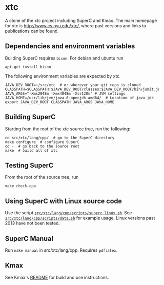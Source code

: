 # xtc

A clone of the xtc project including SuperC and Kmax.  The main homepage for xtc is http://www.cs.nyu.edu/xtc/, where past versions and links to publications can be found.

## Dependencies and environment variables

Building SuperC requires `bison`.  For debian and ubuntu run

    apt-get install bison

The following environment variables are expected by xtc.

    JAVA_DEV_ROOT=~/src/xtc  # or wherever your git repo is cloned
    CLASSPATH=$CLASSPATH:$JAVA_DEV_ROOT/classes:$JAVA_DEV_ROOT/bin/junit.jar:$JAVA_DEV_ROOT/bin/antlr.jar:$JAVA_DEV_ROOT/bin/javabdd.jar:/usr/share/java/org.sat4j.core.jar
    JAVA_ARGS="-Xms2048m -Xmx4048m -Xss128m" # JVM settings
    JAVA_HOME=/usr/lib/jvm/java-8-openjdk-amd64/  # Location of java jdk
    export JAVA_DEV_ROOT CLASSPATH JAVA_ARGS JAVA_HOME

## Building SuperC

Starting from the root of the xtc source tree, run the following:

    cd src/xtc/lang/cpp/  # go to the SuperC directory
    make configure  # configure SuperC
    cd -  # go back to the source root
    make  # build all of xtc

## Testing SuperC

From the root of the source tree, run

    make check-cpp

## Using SuperC with Linux source code

Use the script [`src/xtc/lang/cpp/scripts/superc_linux.sh`](src/xtc/lang/cpp/scripts/superc_linux.sh).  See [`src/xtc/lang/cpp/scripts/data.sh`](src/xtc/lang/cpp/scripts/data.sh) for example usage.  Linux versions past 2013 have not been tested.

## SuperC Manual

Run `make manual` in src/xtc/lang/cpp.  Requires `pdflatex`.

## Kmax

See Kmax's [README](src/xtc/lang/cpp/kmax/README) for build and use instructions.
